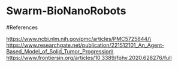 # Swarm-BioNanoRobots

#References

https://www.ncbi.nlm.nih.gov/pmc/articles/PMC5725844/\
https://www.researchgate.net/publication/221512101_An_Agent-Based_Model_of_Solid_Tumor_Progression\
https://www.frontiersin.org/articles/10.3389/fphy.2020.628276/full
